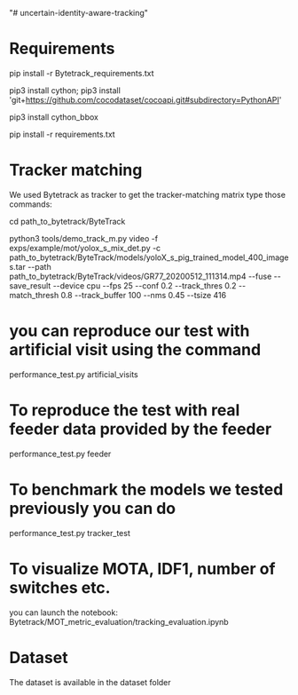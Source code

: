"# uncertain-identity-aware-tracking" 


# Requirements
pip install -r Bytetrack_requirements.txt

pip3 install cython; pip3 install 'git+https://github.com/cocodataset/cocoapi.git#subdirectory=PythonAPI'

pip3 install cython_bbox

pip install -r requirements.txt

# Tracker matching 
We used Bytetrack as tracker to get the tracker-matching matrix 
type those commands:

cd path_to_bytetrack/ByteTrack

python3 tools/demo_track_m.py video -f exps/example/mot/yolox_s_mix_det.py -c path_to_bytetrack/ByteTrack/models/yoloX_s_pig_trained_model_400_images.tar --path path_to_bytetrack/ByteTrack/videos/GR77_20200512_111314.mp4  --fuse --save_result --device cpu --fps 25 --conf 0.2 --track_thres 0.2  --match_thresh 0.8 --track_buffer 100  --nms 0.45 --tsize 416 

# you can reproduce our test with artificial visit using the command 
performance_test.py artificial_visits

# To reproduce the test with real feeder data provided by the feeder 
performance_test.py feeder

# To benchmark the models we tested previously you can do 
performance_test.py tracker_test

# To visualize MOTA, IDF1, number of switches etc. 
you can launch the notebook: Bytetrack/MOT_metric_evaluation/tracking_evaluation.ipynb

# Dataset 

The dataset is available in the dataset folder




